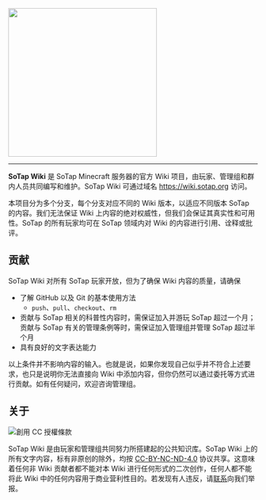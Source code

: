 <img width="300" src="https://i.loli.net/2021/01/21/KG8vg5ERoFdlIYD.png">

---

**SoTap Wiki** 是 SoTap Minecraft 服务器的官方 Wiki 项目，由玩家、管理组和群内人员共同编写和维护。SoTap Wiki 可通过域名 <https://wiki.sotap.org> 访问。

本项目分为多个分支，每个分支对应不同的 Wiki 版本，以适应不同版本 SoTap 的内容。我们无法保证 Wiki 上内容的绝对权威性，但我们会保证其真实性和可用性。SoTap 的所有玩家均可在 SoTap 领域内对 Wiki 的内容进行引用、诠释或批评。

## 贡献

SoTap Wiki 对所有 SoTap 玩家开放，但为了确保 Wiki 内容的质量，请确保

- 了解 GitHub 以及 Git 的基本使用方法
  - `push`、`pull`、`checkout`、`rm`
- 贡献与 SoTap 相关的科普性内容时，需保证加入并游玩 SoTap 超过一个月；贡献与 SoTap 有关的管理条例等时，需保证加入管理组并管理 SoTap 超过半个月
- 具有良好的文字表达能力

以上条件并不影响内容的输入。也就是说，如果你发现自己似乎并不符合上述要求，也只是说明你无法直接向 Wiki 中添加内容，但你仍然可以通过委托等方式进行贡献。如有任何疑问，欢迎咨询管理组。

## 关于

<img alt="創用 CC 授權條款" style="border-width:0" src="https://licensebuttons.net/l/by-nc-nd/4.0/88x31.png" />

SoTap Wiki 是由玩家和管理组共同努力所搭建起的公共知识库。SoTap Wiki 上的所有文字内容，标有非原创的除外，均按 [CC-BY-NC-ND-4.0](https://creativecommons.org/licenses/by-nc-nd/4.0/) 协议共享。这意味着任何非 Wiki 贡献者都不能对本 Wiki 进行任何形式的二次创作，任何人都不能将此 Wiki 中的任何内容用于商业营利性目的。若发现有人违反，请[联系](https://g.sotap.org/t/support)向我们举报。